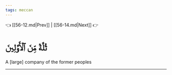 ```yaml
---
tags: meccan
---
```


👈 [[56-12.md|Prev]] | [[56-14.md|Next]] 👉

# ثُلَّةٞ مِّنَ ٱلۡأَوَّلِينَ

A [large] company of the former peoples

---

